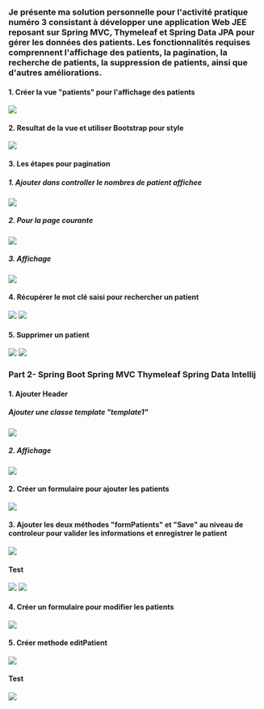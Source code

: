 <h3>Je présente ma solution personnelle pour l'activité pratique numéro 3 consistant à développer une application Web JEE reposant sur Spring MVC, Thymeleaf et Spring Data JPA pour gérer les données des patients. Les fonctionnalités requises comprennent l'affichage des patients, la pagination, la recherche de patients, la suppression de patients, ainsi que d'autres améliorations.</h3>
<h4>1. Créer la vue "patients" pour l'affichage des patients</h4>
<img src="capture/1.png">
<h4>2. Resultat de la vue et utiliser Bootstrap pour style</h4>
<img src="capture/2.png">
<h4>3. Les étapes pour pagination</h4>
<h5>1. Ajouter dans controller le nombres de patient affichee</h5>
<img src="capture/3.png">
<h5>2. Pour la page courante</h5>
<img src="capture/4.png">
<h5>3. Affichage</h5>
<img src="capture/5.png">
<h4>4. Récupérer le mot clé saisi pour rechercher un patient</h4>
<img src="capture/3.png">
<img src="capture/6.png">
<h4>5. Supprimer un patient</h4>
<img src="capture/8.png">
<img src="capture/7.png">
<h3>Part 2- Spring Boot Spring MVC Thymeleaf Spring Data Intellij</h3>
<h4>1. Ajouter Header</h4>
<h5>Ajouter une classe template "template1"</h5>
<img src="capture/9.png">
<h5>2. Affichage</h5>
<img src="capture/10.png">
<h4>2. Créer un formulaire pour ajouter les patients</h4>
<img src="capture/11.png">
<h4>3. Ajouter les deux méthodes "formPatients" et "Save" au niveau de controleur pour valider les informations et enregistrer le patient</h4>
<img src="capture/12.png">
<h4>Test</h4>
<img src="capture/13.png">
<img src="capture/14.png">
<h4>4. Créer un formulaire pour modifier les patients</h4>
<img src="capture/15.png">
<h4>5. Créer methode editPatient</h4>
<img src="capture/16.png">
<h4>Test</h4>
<img src="capture/17.png">


